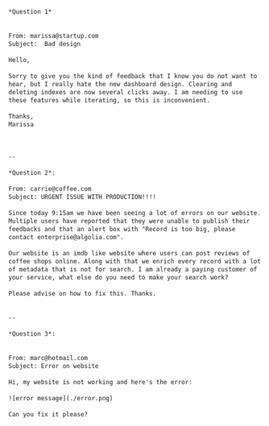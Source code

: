     *Question 1*  

    
    From: marissa@startup.com  
    Subject:  Bad design  

    Hello,  
    
    Sorry to give you the kind of feedback that I know you do not want to hear, but I really hate the new dashboard design. Clearing and deleting indexes are now several clicks away. I am needing to use these features while iterating, so this is inconvenient.  
    
    Thanks,  
    Marissa  


    
    --

    *Question 2*:   
    
    From: carrie@coffee.com  
    Subject: URGENT ISSUE WITH PRODUCTION!!!!  
    
    Since today 9:15am we have been seeing a lot of errors on our website. Multiple users have reported that they were unable to publish their feedbacks and that an alert box with "Record is too big, please contact enterprise@algolia.com".  
    
    Our website is an imdb like website where users can post reviews of coffee shops online. Along with that we enrich every record with a lot of metadata that is not for search. I am already a paying customer of your service, what else do you need to make your search work?  
    
    Please advise on how to fix this. Thanks.   

    
    --

    *Question 3*:   


    From: marc@hotmail.com  
    Subject: Error on website  
    
    Hi, my website is not working and here's the error:  
    
    ![error message](./error.png)  
    
    Can you fix it please?  

